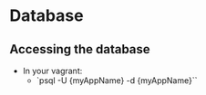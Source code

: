 # Database

## Accessing the database

- In your vagrant:
  - `psql -U {myAppName} -d {myAppName}``
